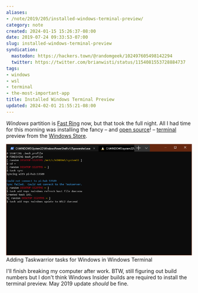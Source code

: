 ```yaml
---
aliases:
- /note/2019/205/installed-windows-terminal-preview/
category: note
created: 2024-01-15 15:26:37-08:00
date: 2019-07-24 09:33:53-07:00
slug: installed-windows-terminal-preview
syndication:
  mastodon: https://hackers.town/@randomgeek/102497605498142294
  twitter: https://twitter.com/brianwisti/status/1154081553728884737
tags:
- windows
- wsl
- terminal
- the-most-important-app
title: Installed Windows Terminal Preview
updated: 2024-02-01 21:55:21-08:00
---
```


*Windows* partition is [Fast Ring](https://insider.windows.com/en-us/how-to-overview/) now, but that took the full night. All
I had time for this morning was installing the fancy – and [open source](https://github.com/microsoft/terminal/blob/master/LICENSE)! –
[terminal](https://devblogs.microsoft.com/commandline/windows-terminal-microsoft-store-preview-release/) preview from the [Windows Store](https://www.microsoft.com/en-us/p/windows-terminal-preview/9n0dx20hk701?activetab=pivot:overviewtab).

![attachments/img/2019/cover-2019-07-24.png](../../../attachments/img/2019/cover-2019-07-24.png)
Adding Taskwarrior tasks for Windows in Windows Terminal

I'll finish breaking my computer after work. BTW, still figuring out build numbers but I don't think Windows Insider builds are required to install the terminal preview. May 2019 update *should* be fine.